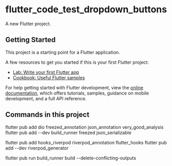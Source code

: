 # flutter_code_test_dropdown_buttons

A new Flutter project.

## Getting Started

This project is a starting point for a Flutter application.

A few resources to get you started if this is your first Flutter project:

- [Lab: Write your first Flutter app](https://docs.flutter.dev/get-started/codelab)
- [Cookbook: Useful Flutter samples](https://docs.flutter.dev/cookbook)

For help getting started with Flutter development, view the
[online documentation](https://docs.flutter.dev/), which offers tutorials,
samples, guidance on mobile development, and a full API reference.

## Commands in this project

flutter pub add dio freezed_annotation json_annotation very_good_analysis
flutter pub add --dev build_runner freezed json_serializable

flutter pub add hooks_riverpod riverpod_annotation flutter_hooks
flutter pub add --dev riverpod_generator

flutter pub run build_runner build --delete-conflicting-outputs
